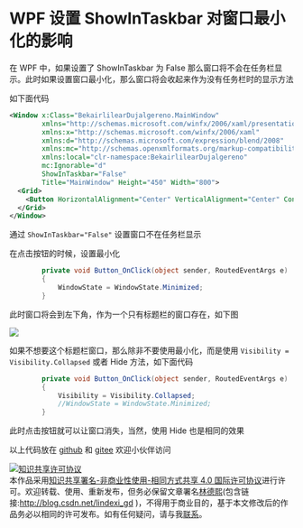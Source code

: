 
# WPF 设置 ShowInTaskbar 对窗口最小化的影响

在 WPF 中，如果设置了 ShowInTaskbar 为 False 那么窗口将不会在任务栏显示。此时如果设置窗口最小化，那么窗口将会收起来作为没有任务栏时的显示方法

<!--more-->


<!-- CreateTime:2021/3/18 16:29:44 -->

<!-- 发布 -->

如下面代码

```xml
<Window x:Class="BekairlilearDujalgereno.MainWindow"
        xmlns="http://schemas.microsoft.com/winfx/2006/xaml/presentation"
        xmlns:x="http://schemas.microsoft.com/winfx/2006/xaml"
        xmlns:d="http://schemas.microsoft.com/expression/blend/2008"
        xmlns:mc="http://schemas.openxmlformats.org/markup-compatibility/2006"
        xmlns:local="clr-namespace:BekairlilearDujalgereno"
        mc:Ignorable="d" 
        ShowInTaskbar="False"
        Title="MainWindow" Height="450" Width="800">
  <Grid>
    <Button HorizontalAlignment="Center" VerticalAlignment="Center" Content="最小化" Click="Button_OnClick" />
  </Grid>
</Window>
```

通过 `ShowInTaskbar="False"` 设置窗口不在任务栏显示

在点击按钮的时候，设置最小化

```csharp
        private void Button_OnClick(object sender, RoutedEventArgs e)
        {
            WindowState = WindowState.Minimized;
        }
```

此时窗口将会到左下角，作为一个只有标题栏的窗口存在，如下图

<!-- ![](image/WPF 设置 ShowInTaskbar 对窗口最小化的影响/WPF 设置 ShowInTaskbar 对窗口最小化的影响0.png) -->

![](http://image.acmx.xyz/lindexi%2F2021318163155400.jpg)

如果不想要这个标题栏窗口，那么除非不要使用最小化，而是使用 `Visibility = Visibility.Collapsed` 或者 Hide 方法，如下面代码

```csharp
        private void Button_OnClick(object sender, RoutedEventArgs e)
        {
            Visibility = Visibility.Collapsed;
            //WindowState = WindowState.Minimized;
        }
```

此时点击按钮就可以让窗口消失，当然，使用 Hide 也是相同的效果

以上代码放在 [github](https://github.com/lindexi/lindexi_gd/tree/9c68faa6/BekairlilearDujalgereno ) 和 [gitee](https://gitee.com/lindexi/lindexi_gd/tree/9c68faa6/BekairlilearDujalgereno ) 欢迎小伙伴访问





<a rel="license" href="http://creativecommons.org/licenses/by-nc-sa/4.0/"><img alt="知识共享许可协议" style="border-width:0" src="https://licensebuttons.net/l/by-nc-sa/4.0/88x31.png" /></a><br />本作品采用<a rel="license" href="http://creativecommons.org/licenses/by-nc-sa/4.0/">知识共享署名-非商业性使用-相同方式共享 4.0 国际许可协议</a>进行许可。欢迎转载、使用、重新发布，但务必保留文章署名[林德熙](http://blog.csdn.net/lindexi_gd)(包含链接:http://blog.csdn.net/lindexi_gd )，不得用于商业目的，基于本文修改后的作品务必以相同的许可发布。如有任何疑问，请与我[联系](mailto:lindexi_gd@163.com)。